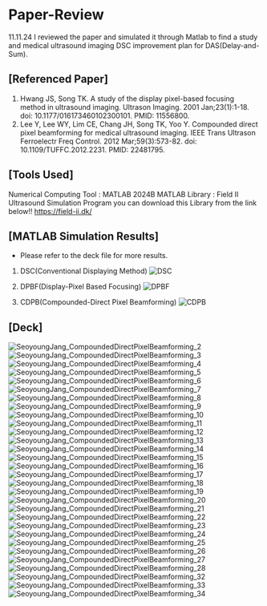 # Paper-Review
11.11.24 
I reviewed the paper and simulated it through Matlab to find a study and medical ultrasound imaging DSC improvement plan for DAS(Delay-and-Sum).

## [Referenced Paper]
1) Hwang JS, Song TK. A study of the display pixel-based focusing method in ultrasound imaging. Ultrason Imaging. 2001 Jan;23(1):1-18. doi: 10.1177/016173460102300101. PMID: 11556800.
2)  Lee Y, Lee WY, Lim CE, Chang JH, Song TK, Yoo Y. Compounded direct pixel beamforming for medical ultrasound imaging. IEEE Trans Ultrason Ferroelectr Freq Control. 2012 Mar;59(3):573-82. doi: 10.1109/TUFFC.2012.2231. PMID: 22481795.

## [Tools Used]
Numerical Computing Tool : MATLAB 2024B
MATLAB Library : Field II Ultrasound Simulation Program 
    you can download this Library from the link below!!
        https://field-ii.dk/

## [MATLAB Simulation Results]
* Please refer to the deck file for more results.
  
1) DSC(Conventional Displaying Method)
![DSC](https://github.com/user-attachments/assets/899659a3-04ce-409d-bd9e-387bee100b90)

2) DPBF(Display-Pixel Based Focusing)
![DPBF](https://github.com/user-attachments/assets/0d303fef-b5fb-427e-a7d3-55d6c19949e9)

3) CDPB(Compounded-Direct Pixel Beamforming)
![CDPB](https://github.com/user-attachments/assets/3e50d9b2-ea66-4dd1-9cac-103641e1ea94)

## [Deck]
![SeoyoungJang_CompoundedDirectPixelBeamforming_2](https://github.com/user-attachments/assets/1910a880-b7e9-498e-a765-165b68ee105d)
![SeoyoungJang_CompoundedDirectPixelBeamforming_3](https://github.com/user-attachments/assets/f029a0d1-d31c-43c7-8254-f29c43006842)
![SeoyoungJang_CompoundedDirectPixelBeamforming_4](https://github.com/user-attachments/assets/36b47823-affd-4aaa-95f4-c012db5a36c7)
![SeoyoungJang_CompoundedDirectPixelBeamforming_5](https://github.com/user-attachments/assets/14362e3f-ffc2-4bb8-8826-df91d0644194)
![SeoyoungJang_CompoundedDirectPixelBeamforming_6](https://github.com/user-attachments/assets/f8b3b10a-5d43-4fed-861c-728cf2668a38)
![SeoyoungJang_CompoundedDirectPixelBeamforming_7](https://github.com/user-attachments/assets/5b9d5201-756c-4942-9faa-c497604d234f)
![SeoyoungJang_CompoundedDirectPixelBeamforming_8](https://github.com/user-attachments/assets/b87d0c34-b09f-481f-99fa-9dca21d5ec93)
![SeoyoungJang_CompoundedDirectPixelBeamforming_9](https://github.com/user-attachments/assets/8c84824a-9480-4d52-b599-967375867948)
![SeoyoungJang_CompoundedDirectPixelBeamforming_10](https://github.com/user-attachments/assets/c81b0cac-9c2d-40a8-8ec5-109de2727786)
![SeoyoungJang_CompoundedDirectPixelBeamforming_11](https://github.com/user-attachments/assets/b6ffb323-0cef-483e-b425-2b87c92871b9)
![SeoyoungJang_CompoundedDirectPixelBeamforming_12](https://github.com/user-attachments/assets/7cea7663-04c4-4337-a662-92e5d568d1ba)
![SeoyoungJang_CompoundedDirectPixelBeamforming_13](https://github.com/user-attachments/assets/cd04948c-421d-4f45-8b23-e66b31ee1a05)
![SeoyoungJang_CompoundedDirectPixelBeamforming_14](https://github.com/user-attachments/assets/32353fee-9de4-484f-8e29-e257271bce8b)
![SeoyoungJang_CompoundedDirectPixelBeamforming_15](https://github.com/user-attachments/assets/7868d315-1cad-4e59-a28e-db31876e76f3)
![SeoyoungJang_CompoundedDirectPixelBeamforming_16](https://github.com/user-attachments/assets/ac0119d2-3059-4fa3-bdae-36254753f879)
![SeoyoungJang_CompoundedDirectPixelBeamforming_17](https://github.com/user-attachments/assets/2c2bbe5b-ca7b-4177-ae4f-859152064884)
![SeoyoungJang_CompoundedDirectPixelBeamforming_18](https://github.com/user-attachments/assets/725c9840-eac5-4a75-8b5c-09cf8a5d0c3a)
![SeoyoungJang_CompoundedDirectPixelBeamforming_19](https://github.com/user-attachments/assets/7ecc646e-a1c8-470e-9d61-38c6d1c133d4)
![SeoyoungJang_CompoundedDirectPixelBeamforming_20](https://github.com/user-attachments/assets/4f25126f-3ed2-4fdd-a16f-01f35643ec47)
![SeoyoungJang_CompoundedDirectPixelBeamforming_21](https://github.com/user-attachments/assets/89a8e8ee-3b70-4eae-b0db-126f8a2937b4)
![SeoyoungJang_CompoundedDirectPixelBeamforming_22](https://github.com/user-attachments/assets/7742b692-cc9e-43f2-b48e-836fe3384c8f)
![SeoyoungJang_CompoundedDirectPixelBeamforming_23](https://github.com/user-attachments/assets/454a02bb-5e88-4794-bbbb-4d0de8508872)
![SeoyoungJang_CompoundedDirectPixelBeamforming_24](https://github.com/user-attachments/assets/d40d2f8d-be81-4d80-a30a-db0e24f6f5c8)
![SeoyoungJang_CompoundedDirectPixelBeamforming_25](https://github.com/user-attachments/assets/dcbef868-ba7e-405b-8e18-0d4038dd7880)
![SeoyoungJang_CompoundedDirectPixelBeamforming_26](https://github.com/user-attachments/assets/a5eef2d7-3390-4219-bbc8-891b33b7712e)
![SeoyoungJang_CompoundedDirectPixelBeamforming_27](https://github.com/user-attachments/assets/737b0b79-ef8f-41c5-9fe0-9d68d59111b9)
![SeoyoungJang_CompoundedDirectPixelBeamforming_28](https://github.com/user-attachments/assets/fde2c083-6737-4af7-8c57-9912c55f621f)
![SeoyoungJang_CompoundedDirectPixelBeamforming_32](https://github.com/user-attachments/assets/8dd65f20-5fe9-4c48-bf2d-3058bff302a1)
![SeoyoungJang_CompoundedDirectPixelBeamforming_33](https://github.com/user-attachments/assets/5a778947-6eb8-4544-8e03-89ce621053ba)
![SeoyoungJang_CompoundedDirectPixelBeamforming_34](https://github.com/user-attachments/assets/fce06bc9-6e8e-4b5a-9ecb-2a4313a42ec5)













